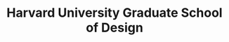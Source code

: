 ---
layout: repo
title: "Harvard University Graduate School of Design"
id: 18160
permalink: repos/18160/
---